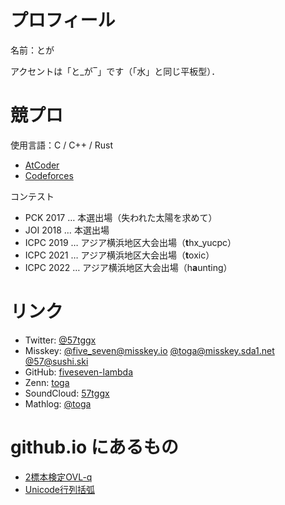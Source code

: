 # プロフィール
名前：とが

アクセントは「と_が‾」です（「水」と同じ平板型）．

# 競プロ
使用言語：C / C++ / Rust
- [AtCoder](https://atcoder.jp/users/toga57)
- [Codeforces](http://codeforces.com/profile/57tggx)

コンテスト
- PCK 2017 … 本選出場（失われた太陽を求めて）
- JOI 2018 … 本選出場
- ICPC 2019 … アジア横浜地区大会出場（**t**hx_yucpc）
- ICPC 2021 … アジア横浜地区大会出場（**t**oxic）
- ICPC 2022 … アジア横浜地区大会出場（h**a**unting）

# リンク
- Twitter: [@57tggx](https://twitter.com/57tggx)
- Misskey: [@five_seven@misskey.io](https://misskey.io/@five_seven) [@toga@misskey.sda1.net](https://misskey.sda1.net/@toga) [@57@sushi.ski](https://sushi.ski/@57)
- GitHub: [fiveseven-lambda](https://github.com/fiveseven-lambda)
- Zenn: [toga](https://zenn.dev/toga)
- SoundCloud: [57tggx](https://soundcloud.com/57tggx)
- Mathlog: [@toga](https://mathlog.info/users/144/articles)

# github.io にあるもの
- [2標本検定OVL-q](https://fiveseven-lambda.github.io/ovl-test)
- [Unicode行列括弧](https://fiveseven-lambda.github.io/unicode-matrix)